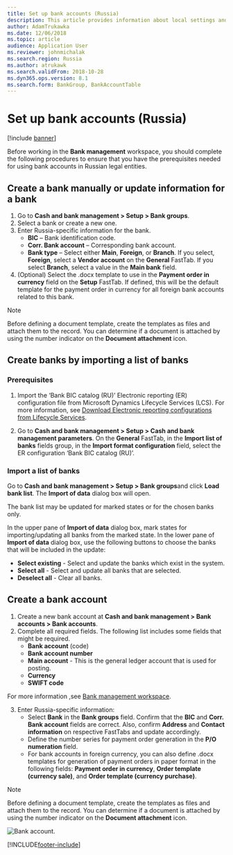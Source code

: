 ```yaml
---
title: Set up bank accounts (Russia)
description: This article provides information about local settings and prerequisites for bank modules for Russia.
author: AdamTrukawka
ms.date: 12/06/2018
ms.topic: article
audience: Application User
ms.reviewer: johnmichalak
ms.search.region: Russia
ms.author: atrukawk
ms.search.validFrom: 2018-10-28
ms.dyn365.ops.version: 8.1
ms.search.form: BankGroup, BankAccountTable
---
```


# Set up bank accounts (Russia)

[!include [banner](../../includes/banner.md)]

Before working in the **Bank management** workspace, you should complete the following procedures to ensure that you have the prerequisites needed for using bank accounts in Russian legal entities.

## Create a bank manually or update information for a bank

1. Go to **Cash and bank management > Setup > Bank groups**.
2. Select a bank or create a new one. 
2. Enter Russia-specific information for the bank.  
   - **BIC** – Bank identification code. 
   - **Corr. Bank account** – Corresponding bank account.
   - **Bank type** – Select either **Main**, **Foreign**, or **Branch**. If you select, **Foreign**, select a **Vendor account** on the **General** FastTab. If you select **Branch**, select a value in the **Main bank** field.
3. (Optional) Select the .docx template to use in the **Payment order in currency** field on the **Setup** FastTab. If defined, this will be the default template for the payment order in currency for all foreign bank accounts related to this bank.

> [!NOTE]
> Before defining a document template, create the templates as files and attach them to the record. You can determine if a document is attached by using the number indicator on the **Document attachment** icon.


## Create banks by importing a list of banks

### Prerequisites

1.	Import the ‘Bank BIC catalog (RU)’ Electronic reporting (ER) configuration file from Microsoft Dynamics Lifecycle Services (LCS).
For more information, see [Download Electronic reporting configurations from Lifecycle Services](../../../fin-ops-core/dev-itpro/analytics/download-electronic-reporting-configuration-lcs.md).

2. Go to **Cash and bank management > Setup > Cash and bank management parameters**. On the **General** FastTab, in the **Import list of banks** fields group, in the **Import format configuration** field, select the ER configuration ‘Bank BIC catalog (RU)’.


### Import a list of banks

Go to **Cash and bank management > Setup > Bank groups**and click **Load bank list**. The **Import of data** dialog box will open.

The bank list may be updated for marked states or for the chosen banks only.

In the upper pane of **Import of data** dialog box, mark states for importing/updating all banks from the marked state.
In the lower pane of **Import of data** dialog box, use the following buttons to choose the banks that will be included in the update:
  - **Select existing** - Select and update the banks which exist in the system.
  - **Select all** - Select and update all banks that are selected.
  - **Deselect all** - Clear all banks. 

## Create a bank account

1. Create a new bank account at **Cash and bank management > Bank accounts > Bank accounts**.
2. Complete all required fields. The following list includes some fields that might be required. 
    - **Bank account** (code)
    - **Bank account number**
    - **Main account** - This is the general ledger account that is used for posting.
    - **Currency**
    - **SWIFT code** 

  For more information ,see [Bank management workspace](../../cash-bank-management/bank-management-workspace.md).

3. Enter Russia-specific information: 
    - Select **Bank** in the **Bank groups** field. Confirm that the **BIC** and **Corr. Bank account** fields are correct. Also, confirm **Address** and **Contact information** on respective FastTabs and update accordingly.
    - Define the number series for payment order generation in the **P/O numeration** field.
    - For bank accounts in foreign currency, you can also define .docx templates for generation of payment orders in paper format in the following fields: **Payment order in currency**, **Order template (currency sale)**, and **Order template (currency purchase)**. 

> [!NOTE]
> Before defining a document template, create the templates as files and attach them to the record. You can determine if a document is attached by using the number indicator on the **Document attachment** icon.

![Bank account.](../media/rus-bank-account.jpg)


[!INCLUDE[footer-include](../../../includes/footer-banner.md)]
